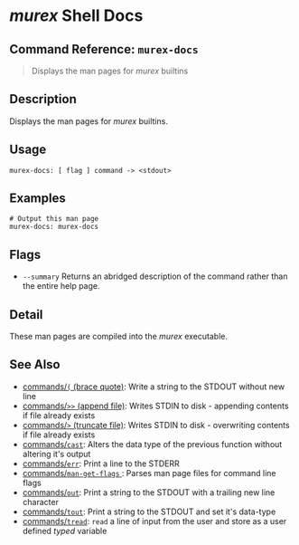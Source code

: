 # _murex_ Shell Docs

## Command Reference: `murex-docs`

> Displays the man pages for _murex_ builtins

## Description

Displays the man pages for _murex_ builtins.

## Usage

    murex-docs: [ flag ] command -> <stdout>

## Examples

    # Output this man page
    murex-docs: murex-docs

## Flags

* `--summary`
    Returns an abridged description of the command rather than the entire help page.

## Detail

These man pages are compiled into the _murex_ executable.

## See Also

* [commands/`(` (brace quote)](../commands/brace-quote.md):
  Write a string to the STDOUT without new line
* [commands/`>>` (append file)](../commands/greater-than-greater-than.md):
  Writes STDIN to disk - appending contents if file already exists
* [commands/`>` (truncate file)](../commands/greater-than.md):
  Writes STDIN to disk - overwriting contents if file already exists
* [commands/`cast`](../commands/cast.md):
  Alters the data type of the previous function without altering it's output
* [commands/`err`](../commands/err.md):
  Print a line to the STDERR
* [commands/`man-get-flags` ](../commands/man-get-flags.md):
  Parses man page files for command line flags 
* [commands/`out`](../commands/out.md):
  Print a string to the STDOUT with a trailing new line character
* [commands/`tout`](../commands/tout.md):
  Print a string to the STDOUT and set it's data-type
* [commands/`tread`](../commands/tread.md):
  `read` a line of input from the user and store as a user defined *typed* variable